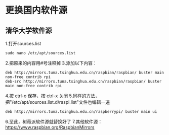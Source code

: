 # 更换国内软件源

## 清华大学软件源

1.打开sources.list

```
sudo nano /etc/apt/sources.list
```

2.把原来的内容用#号注释掉
3.添加以下内容：

```
deb http://mirrors.tuna.tsinghua.edu.cn/raspbian/raspbian/ buster main non-free contrib rpi
deb-src http://mirrors.tuna.tsinghua.edu.cn/raspbian/raspbian/ buster main non-free contrib rpi
```

4.按 ctrl-o 保存，按 ctrl-x 关闭
5.同样的方法，把"/etc/apt/sources.list.d/raspi.list"文件也编辑一遍

```
deb http://mirrors.tuna.tsinghua.edu.cn/raspberrypi/ buster main ui
```
6.至此，树莓派软件源就替换好了
7.其他软件源：https://www.raspbian.org/RaspbianMirrors
